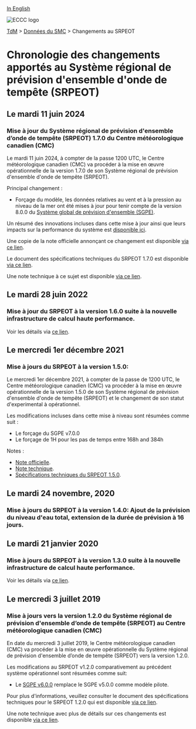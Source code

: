 [In English](changelog_resps_en.md)

![ECCC logo](../../img_eccc-logo.png)

[TdM](../../readme_fr.md) > [Données du SMC](../readme_fr.md) > Changements au SRPEOT

# Chronologie des changements apportés au Système régional de prévision d'ensemble d'onde de tempête (SRPEOT)

## Le mardi 11 juin 2024

### Mise à jour du Système régional de prévision d'ensemble d’onde de tempête (SRPEOT) 1.7.0 du Centre météorologique canadien (CMC)

Le mardi 11 juin 2024, à compter de la passe 1200 UTC, le Centre météorologique canadien (CMC) va procéder à la mise en œuvre opérationnelle de la version 1.7.0 de son Système régional de prévision d'ensemble d'onde de tempête (SRPEOT).

Principal changement :

*  Forçage du modèle, les données relatives au vent et à la pression au niveau de la mer ont été mises à jour pour tenir compte de la version 8.0.0 du [Système global de prévision d'ensemble (SGPE)](../nwp_geps/readme_geps_fr.md). 

Un résumé des innovations incluses dans cette mise à jour ainsi que leurs impacts sur la performance du système est [disponible ici](https://collaboration.cmc.ec.gc.ca/cmc/cmoi/product_guide/docs/fact_sheets/factsheet_resps-170_f.pdf).

Une copie de la note officielle annonçant ce changement est disponible [via ce lien](https://dd.meteo.gc.ca/doc/genots/2024/06/10/NOCN03_CWAO_101857___46443).

Le document des spécifications techniques du SRPEOT 1.7.0 est disponible [via ce lien](https://collaboration.cmc.ec.gc.ca/cmc/cmoi/product_guide/docs/tech_specifications/tech_specifications_RESPS_1.7.0_f.pdf).

Une note technique à ce sujet est disponible [via ce lien](https://collaboration.cmc.ec.gc.ca/cmc/cmoi/product_guide/docs/tech_notes/technote_resps-170_f.pdf).

## Le mardi 28 juin 2022

### Mise à jour du SRPEOT à la version 1.6.0 suite à la nouvelle infrastructure de calcul haute performance. 

Voir les détails via [ce lien](../changelog_multisystems_fr.md).

## Le mercredi 1er décembre 2021

### Mise à jours du SRPEOT à la version 1.5.0:

Le mercredi 1er décembre 2021, à compter de la passe de 1200 UTC, le Centre météorologique canadien (CMC) va procéder à la mise en œuvre opérationnelle de la version 1.5.0 de son Système régional de prévision d'ensemble d'onde de tempête (SRPEOT) et le changement de son statut d'experimental à opérationnel.

Les modifications incluses dans cette mise à niveau sont résumées comme suit :

* Le forçage du SGPE v7.0.0
* Le forçage de 1H pour les pas de temps entre 168h and 384h 

Notes :

* [Note officielle](http://dd.meteo.gc.ca/doc/genots/2021/11/26/NOCN03_CWAO_262118___50159).
* [Note technique](https://collaboration.cmc.ec.gc.ca/cmc/cmoi/product_guide/docs/tech_notes/technote_resps-150_f.pdf).
* [Spécifications techniques du SRPEOT 1.5.0](https://collaboration.cmc.ec.gc.ca/cmc/cmoi/product_guide/docs/tech_specifications/tech_specifications_RESPS_1.5.0_f.pdf).

## Le mardi 24 novembre, 2020

### Mise à jours du SRPEOT à la version 1.4.0: Ajout de la prévision du niveau d'eau total, extension de la durée de prévision à 16 jours.

## Le mardi 21 janvier 2020

### Mise à jours du SRPEOT à la version 1.3.0 suite à la nouvelle infrastructure de calcul haute performance. 

Voir les détails via [ce lien](../changelog_multisystems_fr.md).

## Le mercredi 3 juillet 2019

### Mise à jours vers la version 1.2.0 du Système régional de prévision d'ensemble d’onde de tempête (SRPEOT) au Centre météorologique canadien (CMC)

En date du mercredi 3 juillet 2019, le Centre météorologique canadien (CMC) va procéder à la mise en œuvre opérationnelle du Système régional de prévision d'ensemble d’onde de tempête (SRPEOT) vers la version 1.2.0.

Les modifications au SRPEOT v1.2.0 comparativement au précédent système opérationnel sont résumées comme suit:

* Le [SGPE v6.0.0](/../nwp_geps/changelog_geps_fr.md) remplace le SGPE v5.0.0 comme modèle pilote.

Pour plus d'informations, veuillez consulter le document des spécifications techniques pour le SRPEOT 1.2.0 qui est disponible [via ce lien](https://collaboration.cmc.ec.gc.ca/cmc/CMOI/product_guide/docs/tech_specifications/tech_specifications_RESPS_1.2.0_f.pdf).

Une note technique avec plus de détails sur ces changements est disponible [via ce lien](https://collaboration.cmc.ec.gc.ca/cmc/CMOI/product_guide/docs/tech_notes/technote_resps-120_f.pdf).
